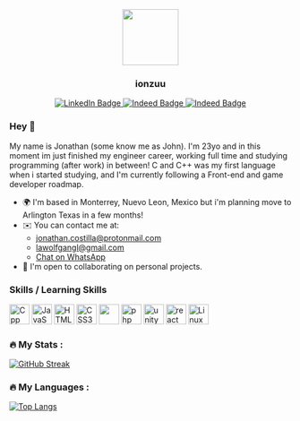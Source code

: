 <div id="header" align="center">
  <img styles="border-radius: 30px;" src="https://media.giphy.com/media/v1.Y2lkPTc5MGI3NjExMTdjMjBlYjQ2Y2I0ZmZlYTY5NGI3ZDBhMjU5NTAwM2U1MTI1ZGUyNiZjdD1z/f7omQNmgiyjj5sffvZ/giphy.gif" width="100"/>
  <div><h3> ionzuu </h3></div>
</div>
<div id="badges" align="center" target="_blank">
  <a href="https://www.linkedin.com/in/jonathan-costilla-6a0325260/">
      <img src="https://img.shields.io/badge/LinkedIn-blue?style=for-the-badge&logo=linkedin&logoColor=white" alt="LinkedIn Badge"/>
    </a>
    <a href="https://my.indeed.com/p/jonathanc-v6y7l6f" target="_blank">
      <img src="https://img.shields.io/badge/indeed-003A9B?style=for-the-badge&logo=indeed&logoColor=white" alt="Indeed Badge"/>
    </a>
     <a href="https://www.instagram.com/ionzu_/?hl=en" target="_blank">
      <img src="https://img.shields.io/badge/Instagram-E4405F?style=for-the-badge&logo=instagram&logoColor=white" alt="Indeed Badge"/>
    </a>
</div>

### Hey 👋

My name is Jonathan (some know me as John). I'm 23yo and in this moment im just finished my engineer career, working full time and studying programming (after work) in between! C and C++ was my first language when i started studying, and I'm currently following a Front-end and game developer roadmap.

<ul>
  <li>🌍  I'm based in Monterrey, Nuevo Leon, Mexico but i'm planning move to Arlington Texas in a few months!</li>
  <li>✉️  You can contact me at: 
    <ul>
      <li>
        <a href="mailto:jonathan.costilla@protonmail.com" target="_blank">jonathan.costilla@protonmail.com</a>
      </li>
      <li>
        <a href="mailto:lawolfgangl@gmail.com" target="_blank">lawolfgangl@gmail.com</a>
      </li>
      <li>
      <a aria-label="Chat on WhatsApp" href="https://wa.me/528136421320">Chat on WhatsApp </a>
      </li>
    </ul>
  </li>
  <li>🤝 I'm open to collaborating on personal projects.</li>
</ul>

### Skills / Learning Skills

<p align="left">
<a href="https://en.cppreference.com/w/" target="_blank" rel="noreferrer"><img src="https://raw.githubusercontent.com/danielcranney/readme-generator/main/public/icons/skills/cplusplus-colored.svg" width="36" height="36" alt="Cpp" /></a>
<a href="https://developer.mozilla.org/en-US/docs/Web/JavaScript" target="_blank" rel="noreferrer"><img src="https://raw.githubusercontent.com/danielcranney/readme-generator/main/public/icons/skills/javascript-colored.svg" width="36" height="36" alt="JavaScript" /></a>
<a href="https://developer.mozilla.org/en-US/docs/Glossary/HTML5" target="_blank" rel="noreferrer"><img src="https://raw.githubusercontent.com/danielcranney/readme-generator/main/public/icons/skills/html5-colored.svg" width="36" height="36" alt="HTML5" /></a>
<a href="https://www.w3.org/TR/CSS/#css" target="_blank" rel="noreferrer"><img src="https://raw.githubusercontent.com/danielcranney/readme-generator/main/public/icons/skills/css3-colored.svg" width="36" height="36" alt="CSS3" /></a>
<a href="https://docs.unity3d.com/Manual/index.html" target="_blank" rel="noreferrer"><img src="https://skillicons.dev/icons?i=unity" width="36" height="36" alt=""unity /></a>
<a href="https://www.php.net/docs.php" target="_blank" rel="noreferrer"><img src="https://skillicons.dev/icons?i=php" width="36" height="36" alt="php" /></a>
<a href="https://docs.unity3d.com/Manual/index.html" target="_blank" rel="noreferrer"><img src="https://skillicons.dev/icons?i=unity" width="36" height="36" alt="unity" /></a>
<a href="https://reactjs.org/docs/getting-started.html" target="_blank" rel="noreferrer"><img src="https://skillicons.dev/icons?i=react" width="36" height="36" alt="react" /></a>
<a href="https://docs.kernel.org" target="_blank" rel="noreferrer"><img src="https://skillicons.dev/icons?i=linux" width="36" height="36" alt="Linux" /></a>
</p>

### :fire: My Stats :
[![GitHub Streak](http://github-readme-streak-stats.herokuapp.com?user=ionzuu&theme=dark&hide_border=true)](https://git.io/streak-stats)

### :fire: My Languages :
[![Top Langs](https://github-readme-stats.vercel.app/api/top-langs/?username=ionzuu&layout=compact&theme=vision-friendly-dark)](https://github.com/anuraghazra/github-readme-stats)
